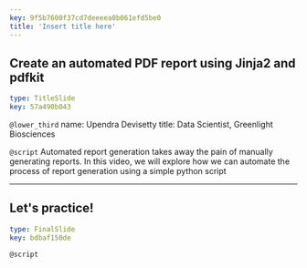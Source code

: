 ```yaml
---
key: 9f5b7600f37cd7deeeea0b061efd5be0
title: 'Insert title here'
---
```


## Create an automated PDF report using Jinja2 and pdfkit

```yaml
type: TitleSlide
key: 57a490b043
```

`@lower_third`
name: Upendra Devisetty
title: Data Scientist, Greenlight Biosciences

`@script`
Automated report generation takes away the pain of manually generating reports. In this video, we will explore how we can automate the process of report generation using a simple python script

---

## Let's practice!

```yaml
type: FinalSlide
key: bdbaf150de
```

`@script`

